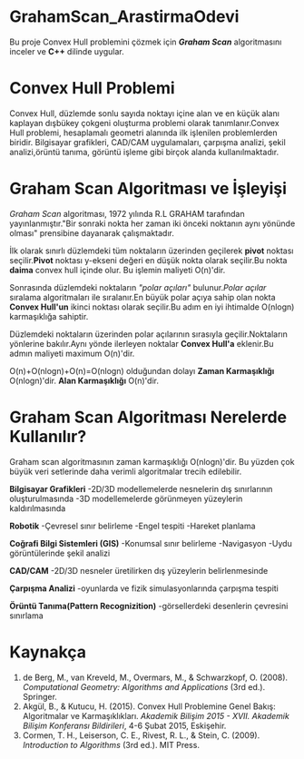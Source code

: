 # GrahamScan_ArastirmaOdevi

Bu proje Convex Hull problemini çözmek için ***Graham Scan*** algoritmasını inceler ve **C++** dilinde uygular.


# Convex Hull Problemi
Convex Hull, düzlemde sonlu sayıda noktayı içine alan ve en küçük alanı kaplayan dışbükey çokgeni oluşturma problemi olarak tanımlanır.Convex Hull problemi, hesaplamalı geometri alanında ilk işlenilen problemlerden biridir. Bilgisayar grafikleri, CAD/CAM uygulamaları, çarpışma analizi, şekil analizi,örüntü tanıma, görüntü işleme gibi birçok alanda kullanılmaktadır.


# Graham Scan Algoritması ve İşleyişi
*Graham Scan* algoritması, 1972 yılında R.L GRAHAM tarafından yayınlanmıştır."Bir sonraki nokta her zaman iki önceki noktanın aynı yönünde olması" prensibine dayanarak çalışmaktadır.

İlk olarak sınırlı düzlemdeki tüm noktaların üzerinden geçilerek **pivot** noktası seçilir.**Pivot** noktası y-ekseni değeri en düşük nokta olarak seçilir.Bu nokta **daima** convex hull içinde olur.
Bu işlemin maliyeti O(n)'dir.

Sonrasında düzlemdeki noktaların *"polar açıları"* bulunur.*Polar açılar* sıralama algoritmaları ile sıralanır.En büyük polar açıya sahip olan nokta **Convex Hull'un** ikinci noktası olarak seçilir.Bu adım en iyi ihtimalde O(nlogn) karmaşıklığa sahiptir.

Düzlemdeki noktaların üzerinden polar açılarının sırasıyla geçilir.Noktaların yönlerine bakılır.Aynı yönde ilerleyen noktalar **Convex Hull'a** eklenir.Bu admın maliyeti maximum O(n)'dir.

O(n)+O(nlogn)+O(n)=O(nlogn) olduğundan dolayı **Zaman Karmaşıklığı** O(nlogn)'dir. **Alan Karmaşıklığı** O(n)'dir.

# Graham Scan Algoritması Nerelerde Kullanılır?
Graham scan  algoritmasının zaman karmaşıklığı O(nlogn)'dir. Bu yüzden çok büyük veri setlerinde daha verimli algoritmalar trecih edilebilir.

**Bilgisayar Grafikleri**
-2D/3D modellemelerde nesnelerin dış sınırlarının oluşturulmasında
-3D modellemelerde görünmeyen yüzeylerin kaldırılmasında 


**Robotik**
-Çevresel sınır belirleme
-Engel tespiti
-Hareket planlama

**Coğrafi Bilgi Sistemleri (GIS)**
-Konumsal sınır belirleme
-Navigasyon
-Uydu görüntülerinde şekil analizi


**CAD/CAM**
-2D/3D nesneler üretilirken dış yüzeylerin belirlenmesinde


**Çarpışma Analizi**
-oyunlarda ve fizik simulasyonlarında çarpışma tespiti


**Örüntü Tanıma(Pattern Recognizition)**
-görsellerdeki desenlerin çevresini sınırlama


# Kaynakça
1. de Berg, M., van Kreveld, M., Overmars, M., & Schwarzkopf, O. (2008). *Computational Geometry: Algorithms and Applications* (3rd ed.). Springer.  
2. Akgül, B., & Kutucu, H. (2015). Convex Hull Problemine Genel Bakış: Algoritmalar ve Karmaşıklıkları. *Akademik Bilişim 2015 - XVII. Akademik Bilişim Konferansı Bildirileri*, 4-6 Şubat 2015, Eskişehir.  
3. Cormen, T. H., Leiserson, C. E., Rivest, R. L., & Stein, C. (2009). *Introduction to Algorithms* (3rd ed.). MIT Press.




